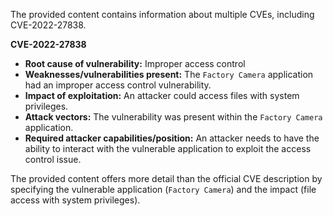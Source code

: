 The provided content contains information about multiple CVEs, including CVE-2022-27838.

**CVE-2022-27838**

*   **Root cause of vulnerability:** Improper access control
*   **Weaknesses/vulnerabilities present:** The `Factory Camera` application had an improper access control vulnerability.
*   **Impact of exploitation:** An attacker could access files with system privileges.
*   **Attack vectors:** The vulnerability was present within the `Factory Camera` application.
*   **Required attacker capabilities/position:** An attacker needs to have the ability to interact with the vulnerable application to exploit the access control issue.

The provided content offers more detail than the official CVE description by specifying the vulnerable application (`Factory Camera`) and the impact (file access with system privileges).